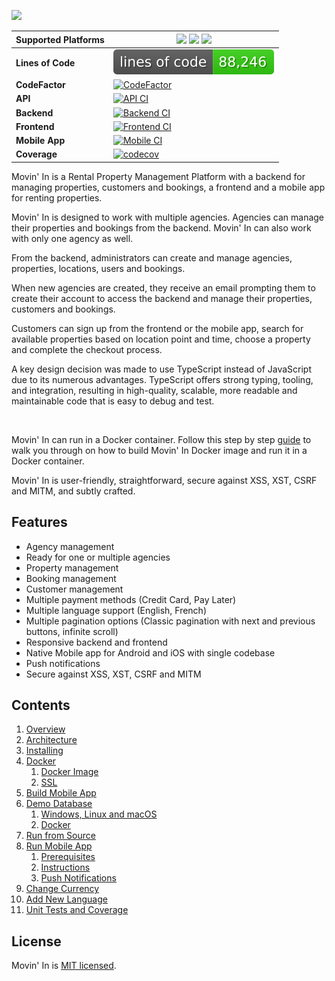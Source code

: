 [![](https://movin-in.github.io/content/cover.jpg)](https://movin-in.github.io)

|**Supported Platforms**|  ![](https://img.shields.io/badge/iOS-4630EB.svg?logo=APPLE&labelColor=999999&logoColor=fff) ![](https://img.shields.io/badge/Android-4630EB.svg?&logo=ANDROID&labelColor=A4C639&logoColor=fff) ![](https://img.shields.io/badge/web-4630EB.svg?logo=GOOGLE-CHROME&labelColor=4285F4&logoColor=fff) |
| ----------- | ----------- |
| **Lines of Code** | [![loc](https://raw.githubusercontent.com/aelassas/movinin/loc/badge.svg)](https://github.com/aelassas/movinin/actions/workflows/loc.yml) |
| **CodeFactor**    | [![CodeFactor](https://www.codefactor.io/repository/github/aelassas/movinin/badge)](https://www.codefactor.io/repository/github/aelassas/movinin) |
| **API**           | [![API CI](https://github.com/aelassas/movinin/actions/workflows/api.yml/badge.svg)](https://github.com/aelassas/movinin/actions/workflows/api.yml) |
| **Backend**       | [![Backend CI](https://github.com/aelassas/movinin/actions/workflows/backend.yml/badge.svg)](https://github.com/aelassas/movinin/actions/workflows/backend.yml) |
| **Frontend**      | [![Frontend CI](https://github.com/aelassas/movinin/actions/workflows/frontend.yml/badge.svg)](https://github.com/aelassas/movinin/actions/workflows/frontend.yml) |
| **Mobile App**    | [![Mobile CI](https://github.com/aelassas/movinin/actions/workflows/mobile.yml/badge.svg)](https://github.com/aelassas/movinin/actions/workflows/mobile.yml) |
| **Coverage**      | [![codecov](https://codecov.io/gh/aelassas/movinin/graph/badge.svg?token=TXD8SM1QHB)](https://codecov.io/gh/aelassas/movinin) |

Movin' In is a Rental Property Management Platform with a backend for managing properties, customers and bookings, a frontend and a mobile app for renting properties.

Movin' In is designed to work with multiple agencies. Agencies can manage their properties and bookings from the backend. Movin' In can also work with only one agency as well.

From the backend, administrators can create and manage agencies, properties, locations, users and bookings.

When new agencies are created, they receive an email prompting them to create their account to access the backend and manage their properties, customers and bookings.

Customers can sign up from the frontend or the mobile app, search for available properties based on location point and time, choose a property and complete the checkout process.

A key design decision was made to use TypeScript instead of JavaScript due to its numerous advantages. TypeScript offers strong typing, tooling, and integration, resulting in high-quality, scalable, more readable and maintainable code that is easy to debug and test.

<img src="https://movin-in.github.io/content/docker.png" alt="" width="220" />

Movin' In can run in a Docker container. Follow this step by step [guide](https://github.com/aelassas/movinin/wiki/Docker) to walk you through on how to build Movin' In Docker image and run it in a Docker container.

Movin' In is user-friendly, straightforward, secure against XSS, XST, CSRF and MITM, and subtly crafted.

## Features

* Agency management
* Ready for one or multiple agencies
* Property management
* Booking management
* Customer management
* Multiple payment methods (Credit Card, Pay Later)
* Multiple language support (English, French)
* Multiple pagination options (Classic pagination with next and previous buttons, infinite scroll)
* Responsive backend and frontend
* Native Mobile app for Android and iOS with single codebase
* Push notifications
* Secure against XSS, XST, CSRF and MITM

## Contents

1. [Overview](https://github.com/aelassas/movinin/wiki/Overview)
2. [Architecture](https://github.com/aelassas/movinin/wiki/Architecture)
3. [Installing](https://github.com/aelassas/movinin/wiki/Installing)
4. [Docker](https://github.com/aelassas/movinin/wiki/Docker)
   1. [Docker Image](https://github.com/aelassas/movinin/wiki/Docker#docker-image)
   2. [SSL](https://github.com/aelassas/movinin/wiki/Docker#ssl)
5. [Build Mobile App](https://github.com/aelassas/movinin/wiki/Build-Mobile-App)
6. [Demo Database](https://github.com/aelassas/movinin/wiki/Demo-Database)
   1. [Windows, Linux and macOS](https://github.com/aelassas/movinin/wiki/Demo-Database#windows-linux-and-macos)
   2. [Docker](https://github.com/aelassas/movinin/wiki/Demo-Database#docker)
7. [Run from Source](https://github.com/aelassas/movinin/wiki/Run-from-Source)
8. [Run Mobile App](https://github.com/aelassas/movinin/wiki/Run-Mobile-App)
   1. [Prerequisites](https://github.com/aelassas/movinin/wiki/Run-Mobile-App#prerequisites)
   2. [Instructions](https://github.com/aelassas/movinin/wiki/Run-Mobile-App#instructions)
   3. [Push Notifications](https://github.com/aelassas/movinin/wiki/Run-Mobile-App#push-notifications)
9. [Change Currency](https://github.com/aelassas/movinin/wiki/Change-Currency)
10. [Add New Language](https://github.com/aelassas/movinin/wiki/Add-New-Language)
11. [Unit Tests and Coverage](https://github.com/aelassas/movinin/wiki/Unit-Tests-and-Coverage)

## License

Movin' In is [MIT licensed](https://github.com/aelassas/movinin/blob/main/LICENSE).

